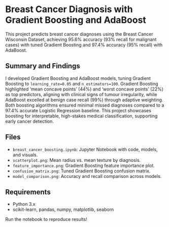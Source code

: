 # Breast Cancer Diagnosis with Gradient Boosting and AdaBoost

This project predicts breast cancer diagnoses using the Breast Cancer Wisconsin Dataset, achieving 95.6% accuracy (93% recall for malignant cases) with tuned Gradient Boosting and 97.4% accuracy (95% recall) with AdaBoost.

## Summary and Findings
I developed Gradient Boosting and AdaBoost models, tuning Gradient Boosting to `learning_rate=0.05` and `n_estimators=100`. Gradient Boosting highlighted ‘mean concave points’ (44%) and ‘worst concave points’ (22%) as top predictors, aligning with clinical signs of tumour irregularity, while AdaBoost excelled at benign case recall (99%) through adaptive weighting. Both boosting algorithms ensured minimal missed diagnoses compared to a 97.4% accurate Logistic Regression baseline. This project showcases boosting for interpretable, high-stakes medical classification, supporting early cancer detection.

## Files
- `breast_cancer_boosting.ipynb`: Jupyter Notebook with code, models, and visuals.
- `scatterplot.png`: Mean radius vs. mean texture by diagnosis.
- `feature_importance.png`: Gradient Boosting feature importance plot.
- `confusion_matrix.png`: Tuned Gradient Boosting confusion matrix.
- `model_comparison.png`: Accuracy and recall comparison across models.

## Requirements
- Python 3.x
- scikit-learn, pandas, numpy, matplotlib, seaborn

Run the notebook to reproduce results!
